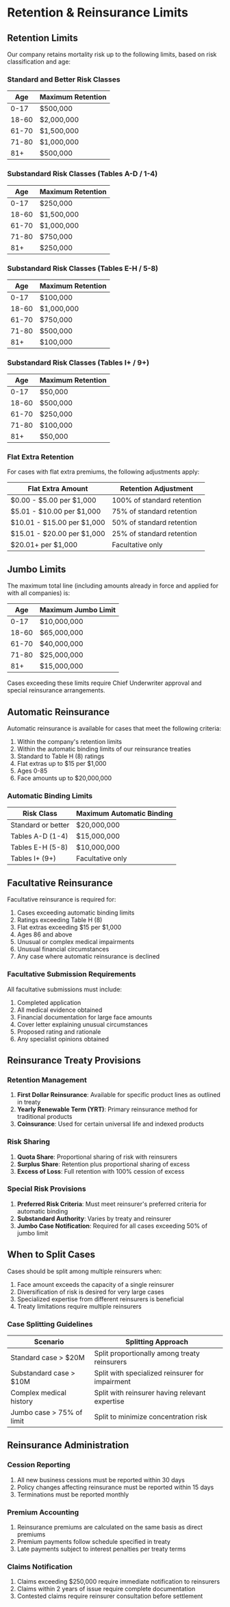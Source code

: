 # Retention & Reinsurance Limits

## Retention Limits

Our company retains mortality risk up to the following limits, based on risk classification and age:

### Standard and Better Risk Classes

| Age | Maximum Retention |
|-----|------------------|
| 0-17 | $500,000 |
| 18-60 | $2,000,000 |
| 61-70 | $1,500,000 |
| 71-80 | $1,000,000 |
| 81+ | $500,000 |

### Substandard Risk Classes (Tables A-D / 1-4)

| Age | Maximum Retention |
|-----|------------------|
| 0-17 | $250,000 |
| 18-60 | $1,500,000 |
| 61-70 | $1,000,000 |
| 71-80 | $750,000 |
| 81+ | $250,000 |

### Substandard Risk Classes (Tables E-H / 5-8)

| Age | Maximum Retention |
|-----|------------------|
| 0-17 | $100,000 |
| 18-60 | $1,000,000 |
| 61-70 | $750,000 |
| 71-80 | $500,000 |
| 81+ | $100,000 |

### Substandard Risk Classes (Tables I+ / 9+)

| Age | Maximum Retention |
|-----|------------------|
| 0-17 | $50,000 |
| 18-60 | $500,000 |
| 61-70 | $250,000 |
| 71-80 | $100,000 |
| 81+ | $50,000 |

### Flat Extra Retention

For cases with flat extra premiums, the following adjustments apply:

| Flat Extra Amount | Retention Adjustment |
|-------------------|----------------------|
| $0.00 - $5.00 per $1,000 | 100% of standard retention |
| $5.01 - $10.00 per $1,000 | 75% of standard retention |
| $10.01 - $15.00 per $1,000 | 50% of standard retention |
| $15.01 - $20.00 per $1,000 | 25% of standard retention |
| $20.01+ per $1,000 | Facultative only |

## Jumbo Limits

The maximum total line (including amounts already in force and applied for with all companies) is:

| Age | Maximum Jumbo Limit |
|-----|---------------------|
| 0-17 | $10,000,000 |
| 18-60 | $65,000,000 |
| 61-70 | $40,000,000 |
| 71-80 | $25,000,000 |
| 81+ | $15,000,000 |

Cases exceeding these limits require Chief Underwriter approval and special reinsurance arrangements.

## Automatic Reinsurance

Automatic reinsurance is available for cases that meet the following criteria:

1. Within the company's retention limits
2. Within the automatic binding limits of our reinsurance treaties
3. Standard to Table H (8) ratings
4. Flat extras up to $15 per $1,000
5. Ages 0-85
6. Face amounts up to $20,000,000

### Automatic Binding Limits

| Risk Class | Maximum Automatic Binding |
|------------|---------------------------|
| Standard or better | $20,000,000 |
| Tables A-D (1-4) | $15,000,000 |
| Tables E-H (5-8) | $10,000,000 |
| Tables I+ (9+) | Facultative only |

## Facultative Reinsurance

Facultative reinsurance is required for:

1. Cases exceeding automatic binding limits
2. Ratings exceeding Table H (8)
3. Flat extras exceeding $15 per $1,000
4. Ages 86 and above
5. Unusual or complex medical impairments
6. Unusual financial circumstances
7. Any case where automatic reinsurance is declined

### Facultative Submission Requirements

All facultative submissions must include:

1. Completed application
2. All medical evidence obtained
3. Financial documentation for large face amounts
4. Cover letter explaining unusual circumstances
5. Proposed rating and rationale
6. Any specialist opinions obtained

## Reinsurance Treaty Provisions

### Retention Management

1. **First Dollar Reinsurance**: Available for specific product lines as outlined in treaty
2. **Yearly Renewable Term (YRT)**: Primary reinsurance method for traditional products
3. **Coinsurance**: Used for certain universal life and indexed products

### Risk Sharing

1. **Quota Share**: Proportional sharing of risk with reinsurers
2. **Surplus Share**: Retention plus proportional sharing of excess
3. **Excess of Loss**: Full retention with 100% cession of excess

### Special Risk Provisions

1. **Preferred Risk Criteria**: Must meet reinsurer's preferred criteria for automatic binding
2. **Substandard Authority**: Varies by treaty and reinsurer
3. **Jumbo Case Notification**: Required for all cases exceeding 50% of jumbo limit

## When to Split Cases

Cases should be split among multiple reinsurers when:

1. Face amount exceeds the capacity of a single reinsurer
2. Diversification of risk is desired for very large cases
3. Specialized expertise from different reinsurers is beneficial
4. Treaty limitations require multiple reinsurers

### Case Splitting Guidelines

| Scenario | Splitting Approach |
|----------|-------------------|
| Standard case > $20M | Split proportionally among treaty reinsurers |
| Substandard case > $10M | Split with specialized reinsurer for impairment |
| Complex medical history | Split with reinsurer having relevant expertise |
| Jumbo case > 75% of limit | Split to minimize concentration risk |

## Reinsurance Administration

### Cession Reporting

1. All new business cessions must be reported within 30 days
2. Policy changes affecting reinsurance must be reported within 15 days
3. Terminations must be reported monthly

### Premium Accounting

1. Reinsurance premiums are calculated on the same basis as direct premiums
2. Premium payments follow schedule specified in treaty
3. Late payments subject to interest penalties per treaty terms

### Claims Notification

1. Claims exceeding $250,000 require immediate notification to reinsurers
2. Claims within 2 years of issue require complete documentation
3. Contested claims require reinsurer consultation before settlement
